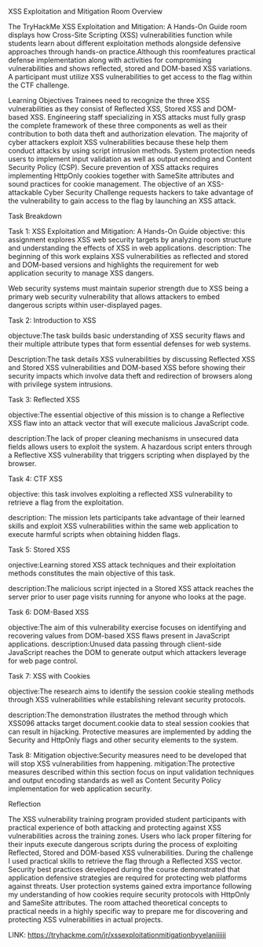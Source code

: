 XSS Exploitation and Mitigation 
Room Overview

The TryHackMe XSS Exploitation and Mitigation: A Hands-On Guide room displays how Cross-Site Scripting (XSS) vulnerabilities function while students learn about different exploitation methods alongside defensive approaches through hands-on practice.Although this roomfeatures practical defense implementation along with activities for compromising vulnerabilities and shows reflected, stored and DOM-based XSS variations. A participant must utilize XSS vulnerabilities to get access to the flag within the CTF challenge.

Learning Objectives
Trainees need to recognize the three XSS vulnerabilities as they consist of Reflected XSS, Stored XSS and DOM-based XSS.
Engineering staff specializing in XSS attacks must fully grasp the complete framework of these three components as well as their contribution to both data theft and authorization elevation.
The majority of cyber attackers exploit XSS vulnerabilities because these help them conduct attacks by using script intrusion methods.
System protection needs users to implement input validation as well as output encoding and Content Security Policy (CSP).
Secure prevention of XSS attacks requires implementing HttpOnly cookies together with SameSite attributes and sound practices for cookie management.
The objective of an XSS-attackable Cyber Security Challenge requests hackers to take advantage of the vulnerability to gain access to the flag by launching an XSS attack.

Task Breakdown

Task 1: XSS Exploitation and Mitigation: A Hands-On Guide
objective: this assignment explores XSS web security targets by analyzing room structure and understanding the effects of XSS in web applications.
description: The beginning of this work explains XSS vulnerabilities as reflected and stored and DOM-based versions and highlights the requirement for web application security to manage XSS dangers.

Web security systems must maintain superior strength due to XSS being a primary web security vulnerability that allows attackers to embed dangerous scripts within user-displayed pages.

Task 2: Introduction to XSS

objectuve:The task builds basic understanding of XSS security flaws and their multiple attribute types that form essential defenses for web systems.

Description:The task details XSS vulnerabilities by discussing Reflected XSS and Stored XSS vulnerabilities and DOM-based XSS before showing their security impacts which involve data theft and redirection of browsers along with privilege system intrusions.

Task 3: Reflected XSS

objective:The essential objective of this mission is to change a Reflective XSS flaw into an attack vector that will execute malicious JavaScript code.

description:The lack of proper cleaning mechanisms in unsecured data fields allows users to exploit the system. A hazardous script enters through a Reflective XSS vulnerability that triggers scripting when displayed by the browser.

Task 4: CTF XSS

objective: this task involves exploiting a reflected XSS vulnerability to retrieve a flag from the exploitation.

description: The mission lets participants take advantage of their learned skills and exploit XSS vulnerabilities within the same web application to execute harmful scripts when obtaining hidden flags.

Task 5: Stored XSS

onjective:Learning stored XSS attack techniques and their exploitation methods constitutes the main objective of this task.

description:The malicious script injected in a Stored XSS attack reaches the server prior to user page visits running for anyone who looks at the page.

Task 6: DOM-Based XSS

objective:The aim of this vulnerability exercise focuses on identifying and recovering values from DOM-based XSS flaws present in JavaScript applications.
description:Unused data passing through client-side JavaScript reaches the DOM to generate output which attackers leverage for web page control.

Task 7: XSS with Cookies

objective:The research aims to identify the session cookie stealing methods through XSS vulnerabilities while establishing relevant security protocols.

description:The demonstration illustrates the method through which XSS096 attacks target document.cookie data to steal session cookies that can result in hijacking. Protective measures are implemented by adding the Security and HttpOnly flags and other security elements to the system.

Task 8: Mitigation
objective:Security measures need to be developed that will stop XSS vulnerabilities from happening.
mitigation:The protective measures described within this section focus on input validation techniques and output encoding standards as well as Content Security Policy implementation for web application security.

Reflection

The XSS vulnerability training program provided student participants with practical experience of both attacking and protecting against XSS vulnerabilities across the training zones. Users who lack proper filtering for their inputs execute dangerous scripts during the process of exploiting Reflected, Stored and DOM-based XSS vulnerabilities. During the challenge I used practical skills to retrieve the flag through a Reflected XSS vector. Security best practices developed during the course demonstrated that application defensive strategies are required for protecting web platforms against threats. User protection systems gained extra importance following my understanding of how cookies require security protocols with HttpOnly and SameSite attributes. The room attached theoretical concepts to practical needs in a highly specific way to prepare me for discovering and protecting XSS vulnerabilities in actual projects.

LINK: https://tryhackme.com/jr/xssexploitationmitigationbyyelaniiiiii

